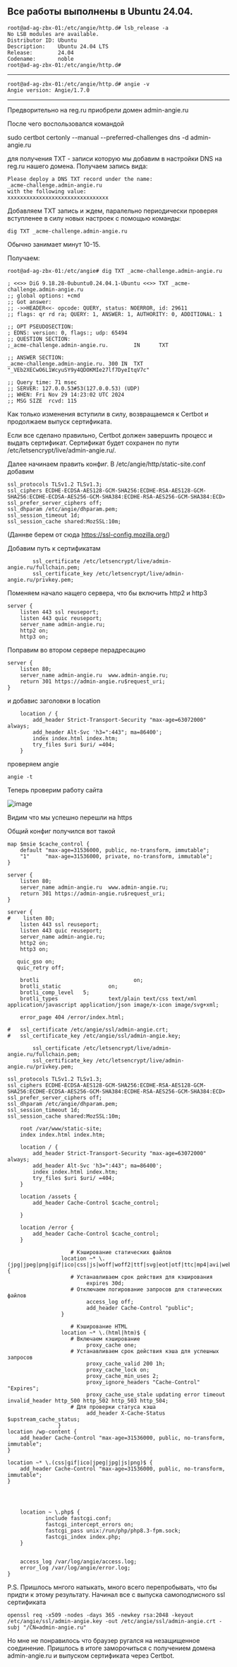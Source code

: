Все работы выполнены в Ubuntu 24.04.
---------------------------------------------------------------------
```
root@ad-ag-zbx-01:/etc/angie/http.d# lsb_release -a
No LSB modules are available.
Distributor ID: Ubuntu
Description:    Ubuntu 24.04 LTS
Release:        24.04
Codename:       noble
root@ad-ag-zbx-01:/etc/angie/http.d#
```
---------------------------------------------------------------------
```
root@ad-ag-zbx-01:/etc/angie/http.d# angie -v
Angie version: Angie/1.7.0
```
---------------------------------------------------------------------

Предворительно на reg.ru приобрели домен admin-angie.ru

После чего воспользовался командой 

sudo certbot certonly --manual --preferred-challenges dns -d admin-angie.ru

для получения TXT - записи которую мы добавим в настройки DNS на reg.ru нашего домена. 
Получаем запись вида:

```
Please deploy a DNS TXT record under the name:
_acme-challenge.admin-angie.ru
with the following value:
xxxxxxxxxxxxxxxxxxxxxxxxxxxxxxxx
```

Добавляем TXT запись и ждем, паралельно периодически проверяя вступленее в силу новых настроек с помощью команды:

```
dig TXT _acme-challenge.admin-angie.ru
```
Обычно занимает минут 10-15. 

Получаем:

```
root@ad-ag-zbx-01:/etc/angie# dig TXT _acme-challenge.admin-angie.ru

; <<>> DiG 9.18.28-0ubuntu0.24.04.1-Ubuntu <<>> TXT _acme-challenge.admin-angie.ru
;; global options: +cmd
;; Got answer:
;; ->>HEADER<<- opcode: QUERY, status: NOERROR, id: 29611
;; flags: qr rd ra; QUERY: 1, ANSWER: 1, AUTHORITY: 0, ADDITIONAL: 1

;; OPT PSEUDOSECTION:
; EDNS: version: 0, flags:; udp: 65494
;; QUESTION SECTION:
;_acme-challenge.admin-angie.ru.        IN      TXT

;; ANSWER SECTION:
_acme-challenge.admin-angie.ru. 300 IN  TXT     "_VEb2XECwO6L1WcyuSY9y4QDOKMIe27lf7DyeItqV7c"

;; Query time: 71 msec
;; SERVER: 127.0.0.53#53(127.0.0.53) (UDP)
;; WHEN: Fri Nov 29 14:23:02 UTC 2024
;; MSG SIZE  rcvd: 115

```
Как только изменения вступили в силу, возвращаемся к Certbot и продолжаем выпуск сертификата. 

Если все сделано правильно, Certbot должен завершить процесс и выдать сертификат. Сертификат будет сохранен по пути /etc/letsencrypt/live/admin-angie.ru/.

Далее начинаем править конфиг. В /etc/angie/http/static-site.conf добавим 

```
ssl_protocols TLSv1.2 TLSv1.3;
ssl_ciphers ECDHE-ECDSA-AES128-GCM-SHA256:ECDHE-RSA-AES128-GCM-SHA256:ECDHE-ECDSA-AES256-GCM-SHA384:ECDHE-RSA-AES256-GCM-SHA384:ECD>
ssl_prefer_server_ciphers off;
ssl_dhparam /etc/angie/dhparam.pem;
ssl_session_timeout 1d;
ssl_session_cache shared:MozSSL:10m;
```
(Даннве берем от сюда https://ssl-config.mozilla.org/)

Добавим путь к сертификатам 

```
        ssl_certificate /etc/letsencrypt/live/admin-angie.ru/fullchain.pem;
        ssl_certificate_key /etc/letsencrypt/live/admin-angie.ru/privkey.pem;
```

Поменяем начало нащего сервера, что бы включить http2 и http3 
```
server {
    listen 443 ssl reuseport;
    listen 443 quic reuseport;
    server_name admin-angie.ru;
    http2 on;
    http3 on;
```

Поправим во втором сервере перадресацию 

```
server {
    listen 80;
    server_name admin-angie.ru  www.admin-angie.ru;
    return 301 https://admin-angie.ru$request_uri;
}
```

и добавис заголовки в location

```
    location / {
        add_header Strict-Transport-Security "max-age=63072000" always;
        add_header Alt-Svc 'h3=":443"; ma=86400';
        index index.html index.htm;
        try_files $uri $uri/ =404;
    }
```
проверяем angie

```
angie -t
```
Теперь проверим работу сайта 

![image](https://github.com/user-attachments/assets/6e622fdc-afd0-4b6b-b3e0-3aaeb750d027)

Видим что мы успешно перешли на https

Общий конфиг получился вот такой 

```
map $msie $cache_control {
    default "max-age=31536000, public, no-transform, immutable";
    "1"     "max-age=31536000, private, no-transform, immutable";
}

server {
    listen 80;
    server_name admin-angie.ru  www.admin-angie.ru;
    return 301 https://admin-angie.ru$request_uri;
}

server {
#    listen 80;
    listen 443 ssl reuseport;
    listen 443 quic reuseport;
    server_name admin-angie.ru;
    http2 on;
    http3 on;

   quic_gso on;
   quic_retry off;

    brotli                              on;
    brotli_static               on;
    brotli_comp_level   5;
    brotli_types                text/plain text/css text/xml application/javascript application/json image/x-icon image/svg+xml;

    error_page 404 /error/index.html;

#   ssl_certificate /etc/angie/ssl/admin-angie.crt;
#   ssl_certificate_key /etc/angie/ssl/admin-angie.key;

        ssl_certificate /etc/letsencrypt/live/admin-angie.ru/fullchain.pem;
        ssl_certificate_key /etc/letsencrypt/live/admin-angie.ru/privkey.pem;

ssl_protocols TLSv1.2 TLSv1.3;
ssl_ciphers ECDHE-ECDSA-AES128-GCM-SHA256:ECDHE-RSA-AES128-GCM-SHA256:ECDHE-ECDSA-AES256-GCM-SHA384:ECDHE-RSA-AES256-GCM-SHA384:ECD>
ssl_prefer_server_ciphers off;
ssl_dhparam /etc/angie/dhparam.pem;
ssl_session_timeout 1d;
ssl_session_cache shared:MozSSL:10m;

    root /var/www/static-site;
    index index.html index.htm;

    location / {
        add_header Strict-Transport-Security "max-age=63072000" always;
        add_header Alt-Svc 'h3=":443"; ma=86400';
        index index.html index.htm;
        try_files $uri $uri/ =404;
    }

    location /assets {
        add_header Cache-Control $cache_control;

    }

    location /error {
        add_header Cache-Control $cache_control;
    }

                    # Кэширование статических файлов
                 location ~* \.(jpg|jpeg|png|gif|ico|css|js|woff|woff2|ttf|svg|eot|otf|ttc|mp4|avi|webm|mkv)$ {
                    # Устанавливаем срок действия для кэширования
                         expires 30d;
                    # Отключаем логирование запросов для статических файлов
                         access_log off;
                         add_header Cache-Control "public";
                 }

                    # Кэширование HTML
                 location ~* \.(html|htm)$ {
                    # Включаем кэширование
                         proxy_cache one;
                    # Устанавливаем срок действия кэша для успешных запросов
                         proxy_cache_valid 200 1h;
                         proxy_cache_lock on;
                         proxy_cache_min_uses 2;
                         proxy_ignore_headers "Cache-Control" "Expires";
                         proxy_cache_use_stale updating error timeout invalid_header http_500 http_502 http_503 http_504;
                    # Для проверки статуса кэша
                         add_header X-Cache-Status $upstream_cache_status;
                }
location /wp-content {
    add_header Cache-Control "max-age=31536000, public, no-transform, immutable";
}

location ~* \.(css|gif|ico|jpeg|jpg|js|png)$ {
    add_header Cache-Control "max-age=31536000, public, no-transform, immutable";
}




    location ~ \.php$ {
            include fastcgi.conf;
            fastcgi_intercept_errors on;
            fastcgi_pass unix:/run/php/php8.3-fpm.sock;
            fastcgi_index index.php;
    }


    access_log /var/log/angie/access.log;
    error_log /var/log/angie/error.log;
}
```

P.S. Пришлось мнгого натыкать, много всего перепробывать, что бы придти к этому результату. 
Начинал все с выпуска самоподписного ssl сертификата 

```
openssl req -x509 -nodes -days 365 -newkey rsa:2048 -keyout /etc/angie/ssl/admin-angie.key -out /etc/angie/ssl/admin-angie.crt -subj "/CN=admin-angie.ru"
```

Но мне не понравилось что браузер ругался на незащищенное соединение. Пришлось в итоге заморочиться с получением домена admin-angie.ru и выпуском сертификата через Certbot.
